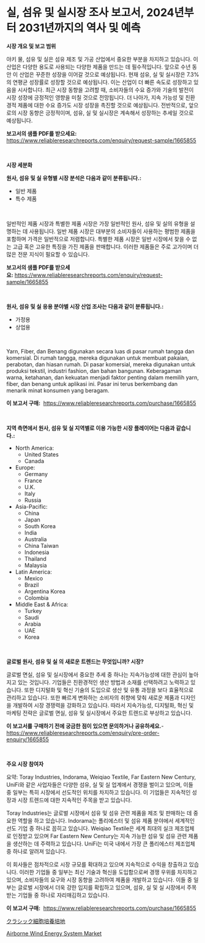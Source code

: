 <p><h1>실, 섬유 및 실시장 조사 보고서, 2024년부터 2031년까지의 역사 및 예측</h1></p><p><strong>시장 개요 및 보고 범위</strong></p>
<p><p>야키 물, 섬유 및 실은 섬유 제조 및 가공 산업에서 중요한 부분을 차지하고 있습니다. 이 산업은 다양한 용도로 사용되는 다양한 제품을 만드는 데 필수적입니다. 앞으로 수년 동안 이 산업은 꾸준한 성장을 이어갈 것으로 예상됩니다. 현재 섬유, 실 및 실시장은 7.3%의 연평균 성장률로 성장할 것으로 예상됩니다. 이는 산업이 더 빠른 속도로 성장하고 있음을 시사합니다. 최근 시장 동향을 고려할 때, 소비자들의 수요 증가와 기술의 발전이 시장 성장에 긍정적인 영향을 미칠 것으로 전망됩니다. 더 나아가, 지속 가능성 및 친환경적 제품에 대한 수요 증가도 시장 성장을 촉진할 것으로 예상됩니다. 전반적으로, 앞으로의 시장 동향은 긍정적이며, 섬유, 실 및 실시장은 계속해서 성장하는 추세일 것으로 예상됩니다.</p></p>
<p><strong>보고서의 샘플 PDF를 받으세요:</strong> <a href="https://www.reliableresearchreports.com/enquiry/request-sample/1665855">https://www.reliableresearchreports.com/enquiry/request-sample/1665855</a></p>
<p>&nbsp;</p>
<p><strong>시장 세분화</strong></p>
<p><strong>원사, 섬유 및 실 유형별 시장 분석은 다음과 같이 분류됩니다.:</strong></p>
<p><ul><li>일반 제품</li><li>특수 제품</li></ul></p>
<p>&nbsp;</p>
<p><p>일반적인 제품 시장과 특별한 제품 시장은 가장 일반적인 원사, 섬유 및 실의 유형을 설명하는 데 사용됩니다. 일반 제품 시장은 대부분의 소비자들이 사용하는 평범한 제품을 포함하며 가격은 일반적으로 저렴합니다. 특별한 제품 시장은 일반 시장에서 찾을 수 없는 고급 혹은 고유한 특징을 가진 제품을 판매합니다. 이러한 제품들은 주로 고가이며 더 많은 전문 지식이 필요할 수 있습니다.</p></p>
<p><strong>보고서의 샘플 PDF를 받으세요:</strong>&nbsp;<a href="https://www.reliableresearchreports.com/enquiry/request-sample/1665855">https://www.reliableresearchreports.com/enquiry/request-sample/1665855</a></p>
<p>&nbsp;</p>
<p><strong> 원사, 섬유 및 실 응용 분야별 시장 산업 조사는 다음과 같이 분류됩니다.:</strong></p>
<p><ul><li>가정용</li><li>상업용</li></ul></p>
<p>&nbsp;</p>
<p><p>Yarn, Fiber, dan Benang digunakan secara luas di pasar rumah tangga dan komersial. Di rumah tangga, mereka digunakan untuk membuat pakaian, perabotan, dan hiasan rumah. Di pasar komersial, mereka digunakan untuk produksi tekstil, industri fashion, dan bahan bangunan. Keberagaman warna, ketahanan, dan kekuatan menjadi faktor penting dalam memilih yarn, fiber, dan benang untuk aplikasi ini. Pasar ini terus berkembang dan menarik minat konsumen yang beragam.</p></p>
<p><strong>이 보고서 구매:</strong>&nbsp; <a href="https://www.reliableresearchreports.com/purchase/1665855">https://www.reliableresearchreports.com/purchase/1665855</a></p>
<p>&nbsp;</p>
<p><strong>지역 측면에서 원사, 섬유 및 실 지역별로 이용 가능한 시장 플레이어는 다음과 같습니다.:</strong></p>
<p><ul>
    <li>
        North America:
        <ul>
            <li>United States</li>
            <li>Canada</li>
        </ul>
    </li>
    <li>
        Europe:
        <ul>
            <li>Germany</li>
            <li>France</li>
            <li>U.K.</li>
            <li>Italy</li>
            <li>Russia</li>
        </ul>
    </li>
    <li>
        Asia-Pacific:
        <ul>
            <li>China</li>
            <li>Japan</li>
            <li>South Korea</li>
            <li>India</li>
            <li>Australia</li>
            <li>China Taiwan</li>
            <li>Indonesia</li>
            <li>Thailand</li>
            <li>Malaysia</li>
        </ul>
    </li>
    <li>
        Latin America:
        <ul>
            <li>Mexico</li>
            <li>Brazil</li>
            <li>Argentina Korea</li>
            <li>Colombia</li>
        </ul>
    </li>
    <li>
        Middle East & Africa:
        <ul>
            <li>Turkey</li>
            <li>Saudi</li>
            <li>Arabia</li>
            <li>UAE</li>
            <li>Korea</li>
        </ul>
    </li>
    </ul></p>
<p>&nbsp;</p>
<p><strong>글로벌 원사, 섬유 및 실 의 새로운 트렌드는 무엇입니까? 시장?</strong></p>
<p><p>글로벌 면실, 섬유 및 실시장에서 중요한 추세 중 하나는 지속가능성에 대한 관심이 높아지고 있는 것입니다. 기업들은 친환경적인 생산 방법과 소재를 선택하려고 노력하고 있습니다. 또한 디지털화 및 혁신 기술의 도입으로 생산 및 유통 과정을 보다 효율적으로 관리하고 있습니다. 또한 빠르게 변화하는 소비자의 취향에 맞춰 새로운 제품과 디자인을 개발하여 시장 경쟁력을 강화하고 있습니다. 따라서 지속가능성, 디지털화, 혁신 및 마케팅 전략은 글로벌 면실, 섬유 및 실시장에서 주요한 트렌드로 부상하고 있습니다.</p></p>
<p><strong>이 보고서를 구매하기 전에 궁금한 점이 있으면 문의하거나 공유하세요.</strong>- <a href="https://www.reliableresearchreports.com/enquiry/pre-order-enquiry/1665855">https://www.reliableresearchreports.com/enquiry/pre-order-enquiry/1665855</a></p>
<p>&nbsp;</p>
<p><strong>주요 시장 참여자</strong></p>
<p><p>요약: Toray Industries, Indorama, Weiqiao Textile, Far Eastern New Century, UniFi와 같은 사업자들은 다양한 섬유, 실 및 실 업계에서 경쟁을 벌이고 있으며, 이들 중 일부는 특히 시장에서 선도적인 위치를 차지하고 있습니다. 이 기업들은 지속적인 성장과 시장 트렌드에 대한 지속적인 주목을 받고 있습니다.</p><p>Toray Industries는 글로벌 시장에서 섬유 및 섬유 관련 제품을 제조 및 판매하는 데 중요한 역할을 하고 있습니다. Indorama는 폴리에스터 및 섬유 제품 분야에서 세계적인 선도 기업 중 하나로 꼽히고 있습니다. Weiqiao Textile은 세계 최대의 실크 제조업체로 인정받고 있으며 Far Eastern New Century는 지속 가능한 섬유 및 섬유 관련 제품을 생산하는 데 주력하고 있습니다. UniFi는 미국 내에서 가장 큰 폴리에스터 제조업체 중 하나로 알려져 있습니다.</p><p>이 회사들은 점차적으로 시장 규모를 확대하고 있으며 지속적으로 수익을 창출하고 있습니다. 이러한 기업들 중 일부는 최신 기술과 혁신을 도입함으로써 경쟁 우위를 차지하고 있으며, 소비자들의 요구와 시장 동향을 고려하여 제품을 개발하고 있습니다. 이들 중 일부는 글로벌 시장에서 더욱 강한 입지를 확립하고 있으며, 섬유, 실 및 실 시장에서 주목받는 기업들 중 하나로 자리매김하고 있습니다.</p></p>
<p><strong>이 보고서 구매:</strong>&nbsp;&nbsp;<a href="https://www.reliableresearchreports.com/purchase/1665855">https://www.reliableresearchreports.com/purchase/1665855</a></p>
<p><p><a href="https://github.com/mreklxf44233/Market-Research-Report-List-1/blob/main/567825416151.md">クラシック細胞培養培地</a></p><p><a href="https://github.com/CliffMedina6/Market-Research-Report-List-4/blob/main/airborne-wind-energy-system-market.md">Airborne Wind Energy System Market</a></p></p>

